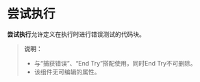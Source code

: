 # 尝试执行

**尝试执行**允许定义在执行时进行错误测试的代码块。

>**说明：**
>
>- 与“捕获错误”、“End Try”搭配使用，同时End Try不可删除。
>- 该组件无可编辑的属性。
